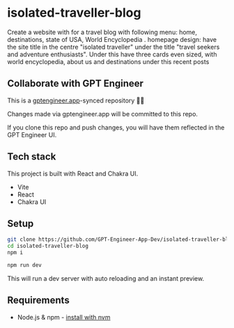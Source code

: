 # isolated-traveller-blog

Create a website with for a travel blog with following menu: home, destinations, state of USA, World Encyclopedia . homepage design: have the site title in the centre "isolated traveller" under the title "travel seekers and adventure enthusiasts". Under this have three cards even sized, with world encyclopedia, about us and destinations under this recent posts

## Collaborate with GPT Engineer

This is a [gptengineer.app](https://gptengineer.app)-synced repository 🌟🤖

Changes made via gptengineer.app will be committed to this repo.

If you clone this repo and push changes, you will have them reflected in the GPT Engineer UI.

## Tech stack

This project is built with React and Chakra UI.

- Vite
- React
- Chakra UI

## Setup

```sh
git clone https://github.com/GPT-Engineer-App-Dev/isolated-traveller-blog.git
cd isolated-traveller-blog
npm i
```

```sh
npm run dev
```

This will run a dev server with auto reloading and an instant preview.

## Requirements

- Node.js & npm - [install with nvm](https://github.com/nvm-sh/nvm#installing-and-updating)
